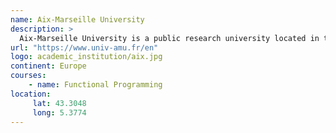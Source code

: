 ```yaml
---
name: Aix-Marseille University
description: >
  Aix-Marseille University is a public research university located in the region of Provence, southern France. 
url: "https://www.univ-amu.fr/en"
logo: academic_institution/aix.jpg
continent: Europe
courses:
    - name: Functional Programming   
location:
     lat: 43.3048
     long: 5.3774
---
```

